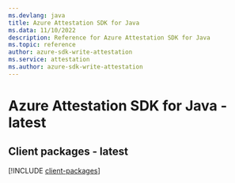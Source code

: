 ```yaml
---
ms.devlang: java
title: Azure Attestation SDK for Java
ms.data: 11/10/2022
description: Reference for Azure Attestation SDK for Java
ms.topic: reference
author: azure-sdk-write-attestation
ms.service: attestation
ms.author: azure-sdk-write-attestation
---
```

# Azure Attestation SDK for Java - latest

## Client packages - latest
[!INCLUDE [client-packages](attestation-client-index.md)]
